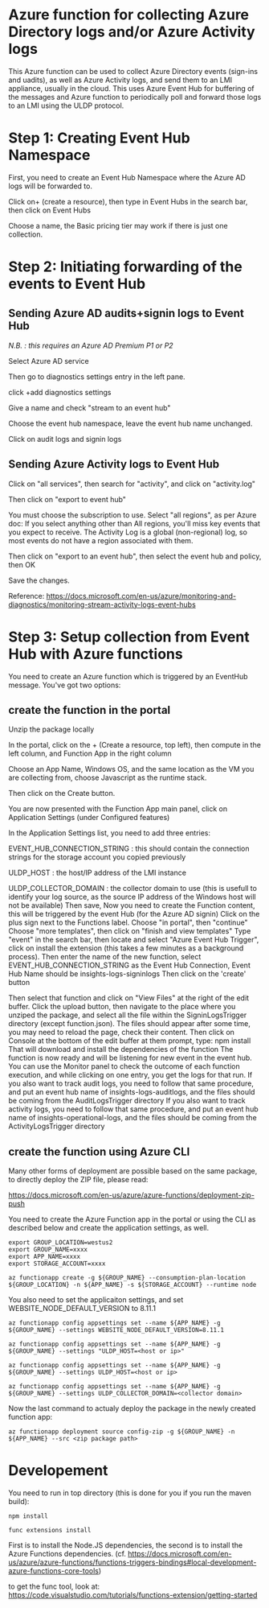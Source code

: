 # Azure function for collecting Azure Directory logs and/or Azure Activity logs

This Azure function can be used to collect Azure Directory events (sign-ins and uadits), as well as Azure Activity logs, and send them to an LMI appliance, usually in the cloud.
This uses Azure Event Hub for buffering of the messages and Azure function to periodically poll and forward those logs to an LMI using the ULDP protocol.

# Step 1: Creating Event Hub Namespace
First, you need to create an Event Hub Namespace where the Azure AD logs will be forwarded to.

Click on+ (create a resource), then type in Event Hubs in the search bar, then click on Event Hubs

Choose a name, the Basic pricing tier may work if there is just one collection.

# Step 2: Initiating forwarding of the events to Event Hub
## Sending Azure AD audits+signin logs to Event Hub
*N.B. : this requires an Azure AD Premium P1 or P2*

Select Azure AD service

Then go to diagnostics settings entry in the left pane.

click +add diagnostics settings

Give a name and check "stream to an event hub"

Choose the event hub namespace, leave the event hub name unchanged.

Click on audit logs and signin logs

## Sending Azure Activity logs to Event Hub
Click on "all services", then search for "activity", and click on "activity.log"

Then click on "export to event hub"

You must choose the subscription to use. Select "all regions", as per Azure doc: If you select anything other than All regions, you'll miss key events that you expect to receive. The Activity Log is a global (non-regional) log, so most events do not have a region associated with them.

Then click on "export to an event hub", then select the event hub and policy, then OK

Save the changes.

Reference: https://docs.microsoft.com/en-us/azure/monitoring-and-diagnostics/monitoring-stream-activity-logs-event-hubs

# Step 3: Setup collection from Event Hub with Azure functions
You need to create an Azure function which is triggered by an EventHub message.
You've got two options:

## create the function in the portal
Unzip the package locally

In the portal, click on the + (Create a resource, top left), then compute in the left column, and Function App in the right column

Choose an App Name, Windows OS, and the same location as the VM you are collecting from, choose Javascript as the runtime stack.

Then click on the Create button.

You are now presented with the Function App main panel, click on Application Settings (under Configured features)

In the Application Settings list, you need to add three entries:

EVENT_HUB_CONNECTION_STRING : this should contain the connection strings for the storage account you copied previously

ULDP_HOST : the host/IP address of the LMI instance

ULDP_COLLECTOR_DOMAIN : the collector domain to use (this is usefull to identify your log source, as the source IP address of the Windows host will not be available)
Then save,
Now you need to create the Function content, this will be triggered by the event Hub (for the Azure AD signin)
Click on the plus sign next to the Functions label.
Choose "in portal", then "continue"
Choose "more templates", then click on "finish and view templates"
Type "event" in the search bar, then locate and select "Azure Event Hub Trigger", click on install the extension (this takes a few minutes as a background process).
Then enter the name of the new function, select EVENT_HUB_CONNECTION_STRING as the Event Hub Connection, Event Hub Name should be insights-logs-signinlogs
Then click on the 'create' button

Then select that function and click on "View Files" at the right of the edit buffer.
Click the upload button, then navigate to the place where you unziped the package, and select all the file within the SigninLogsTrigger directory (except function.json).
The files should appear after some time, you may need to reload the page, check their content.
Then click on Console at the bottom of the edit buffer
at them prompt, type: npm install
That will download and install the dependencies of the function
The function is now ready and will be listening for new event in the event hub.
You can use the Monitor panel to check the outcome of each function execution, and while clicking on one entry, you get the logs for that run.
If you also want to track audit logs, you need to follow that same procedure, and put an event hub name of insights-logs-auditlogs, and the files should be coming from the AuditLogsTrigger directory
If you also want to track activity logs, you need to follow that same procedure, and put an event hub name of insights-operational-logs, and the files should be coming from the ActivityLogsTrigger directory

## create the function using Azure CLI
Many other forms of deployment are possible based on the same package, to directly deploy the ZIP file, please read:

https://docs.microsoft.com/en-us/azure/azure-functions/deployment-zip-push

You need to create the Azure Function app in the portal or using the CLI as described below and create the application settings, as well.

```
export GROUP_LOCATION=westus2
export GROUP_NAME=xxxx
export APP_NAME=xxxx
export STORAGE_ACCOUNT=xxxx

az functionapp create -g ${GROUP_NAME} --consumption-plan-location ${GROUP_LOCATION} -n ${APP_NAME} -s ${STORAGE_ACCOUNT} --runtime node
```

You also need to set the applicaiton settings, and set WEBSITE_NODE_DEFAULT_VERSION to 8.11.1
```
az functionapp config appsettings set --name ${APP_NAME} -g ${GROUP_NAME} --settings WEBSITE_NODE_DEFAULT_VERSION=8.11.1

az functionapp config appsettings set --name ${APP_NAME} -g ${GROUP_NAME} --settings "ULDP_HOST=<host or ip>"

az functionapp config appsettings set --name ${APP_NAME} -g ${GROUP_NAME} --settings ULDP_HOST=<host or ip>

az functionapp config appsettings set --name ${APP_NAME} -g ${GROUP_NAME} --settings ULDP_COLLECTOR_DOMAIN=<collector domain>
```

Now the last command to actualy deploy the package in the newly created function app:

```
az functionapp deployment source config-zip -g ${GROUP_NAME} -n ${APP_NAME} --src <zip package path>
```

# Developement

You need to run in top directory (this is done for you if you run the maven build):

```
npm install

func extensions install
```

First is to install the Node.JS dependencies, the second is to install the Azure Functions dependencies. (cf. https://docs.microsoft.com/en-us/azure/azure-functions/functions-triggers-bindings#local-development-azure-functions-core-tools)

to get the func tool, look at: https://code.visualstudio.com/tutorials/functions-extension/getting-started





